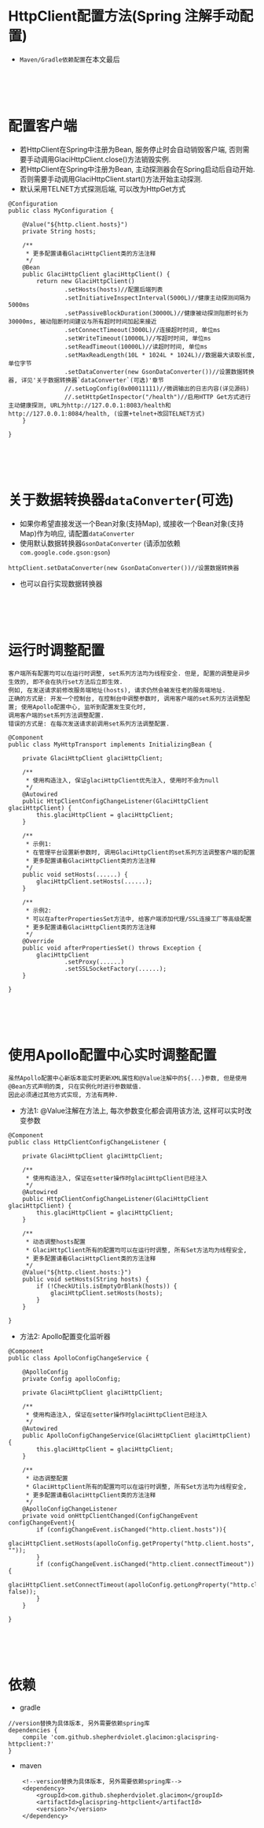 # HttpClient配置方法(Spring 注解手动配置)

* `Maven/Gradle依赖配置`在本文最后

<br>
<br>
<br>

# 配置客户端

* 若HttpClient在Spring中注册为Bean, 服务停止时会自动销毁客户端, 否则需要手动调用GlaciHttpClient.close()方法销毁实例.
* 若HttpClient在Spring中注册为Bean, 主动探测器会在Spring启动后自动开始. 否则需要手动调用GlaciHttpClient.start()方法开始主动探测.
* 默认采用TELNET方式探测后端, 可以改为HttpGet方式

```text
@Configuration
public class MyConfiguration {

    @Value("${http.client.hosts}")
    private String hosts;
    
    /**
     * 更多配置请看GlaciHttpClient类的方法注释
     */
    @Bean
    public GlaciHttpClient glaciHttpClient() {
        return new GlaciHttpClient()
                .setHosts(hosts)//配置后端列表
                .setInitiativeInspectInterval(5000L)//健康主动探测间隔为5000ms
                .setPassiveBlockDuration(30000L)//健康被动探测阻断时长为30000ms, 被动阻断时间建议与所有超时时间加起来接近
                .setConnectTimeout(3000L)//连接超时时间, 单位ms
                .setWriteTimeout(10000L)//写超时时间, 单位ms
                .setReadTimeout(10000L)//读超时时间, 单位ms
                .setMaxReadLength(10L * 1024L * 1024L)//数据最大读取长度, 单位字节
                .setDataConverter(new GsonDataConverter())//设置数据转换器, 详见'关于数据转换器`dataConverter`(可选)'章节
                //.setLogConfig(0x00011111)//微调输出的日志内容(详见源码)
                //.setHttpGetInspector("/health")//启用HTTP Get方式进行主动健康探测, URL为http://127.0.0.1:8083/health和http://127.0.0.1:8084/health, (设置+telnet+改回TELNET方式)
    }

}
```

<br>
<br>
<br>

# 关于数据转换器`dataConverter`(可选)

* 如果你希望直接发送一个Bean对象(支持Map), 或接收一个Bean对象(支持Map)作为响应, 请配置`dataConverter`
* 使用默认数据转换器`GsonDataConverter` (请添加依赖`com.google.code.gson:gson`)

```text
httpClient.setDataConverter(new GsonDataConverter())//设置数据转换器
```

* 也可以自行实现数据转换器

<br>
<br>
<br>

# 运行时调整配置

```text
客户端所有配置均可以在运行时调整, set系列方法均为线程安全. 但是, 配置的调整是异步生效的, 即不会在执行set方法后立即生效. 
例如, 在发送请求前修改服务端地址(hosts), 请求仍然会被发往老的服务端地址. 
正确的方式是: 开发一个控制台, 在控制台中调整参数时, 调用客户端的set系列方法调整配置; 使用Apollo配置中心, 监听到配置发生变化时, 
调用客户端的set系列方法调整配置. 
错误的方式是: 在每次发送请求前调用set系列方法调整配置. 
```

```text
@Component
public class MyHttpTransport implements InitializingBean {

    private GlaciHttpClient glaciHttpClient;
    
    /**
     * 使用构造注入, 保证glaciHttpClient优先注入, 使用时不会为null
     */
    @Autowired
    public HttpClientConfigChangeListener(GlaciHttpClient glaciHttpClient) {
        this.glaciHttpClient = glaciHttpClient;
    }

    /**
     * 示例1:
     * 在管理平台设置新参数时, 调用GlaciHttpClient的set系列方法调整客户端的配置
     * 更多配置请看GlaciHttpClient类的方法注释
     */
    public void setHosts(......) {
        glaciHttpClient.setHosts(......);
    }
    
    /**
     * 示例2:
     * 可以在afterPropertiesSet方法中, 给客户端添加代理/SSL连接工厂等高级配置
     * 更多配置请看GlaciHttpClient类的方法注释
     */
    @Override
    public void afterPropertiesSet() throws Exception {
        glaciHttpClient
                .setProxy(......)
                .setSSLSocketFactory(......);
    }

}
```

<br>
<br>
<br>

# 使用Apollo配置中心实时调整配置

```text
虽然Apollo配置中心新版本能实时更新XML属性和@Value注解中的${...}参数, 但是使用@Bean方式声明的类, 只在实例化时进行参数赋值. 
因此必须通过其他方式实现, 方法有两种. 
```

* 方法1: @Value注解在方法上, 每次参数变化都会调用该方法, 这样可以实时改变参数

```text
@Component
public class HttpClientConfigChangeListener {

    private GlaciHttpClient glaciHttpClient;
    
    /**
     * 使用构造注入, 保证在setter操作时glaciHttpClient已经注入
     */
    @Autowired
    public HttpClientConfigChangeListener(GlaciHttpClient glaciHttpClient) {
        this.glaciHttpClient = glaciHttpClient;
    }

    /**
     * 动态调整hosts配置
     * GlaciHttpClient所有的配置均可以在运行时调整, 所有Set方法均为线程安全, 
     * 更多配置请看GlaciHttpClient类的方法注释
     */
    @Value("${http.client.hosts:}")
    public void setHosts(String hosts) {
        if (!CheckUtils.isEmptyOrBlank(hosts)) {
            glaciHttpClient.setHosts(hosts);
        }
    }

}
```

* 方法2: Apollo配置变化监听器

```text
@Component
public class ApolloConfigChangeService {

    @ApolloConfig
    private Config apolloConfig;

    private GlaciHttpClient glaciHttpClient;
    
    /**
     * 使用构造注入, 保证在setter操作时glaciHttpClient已经注入
     */
    @Autowired
    public ApolloConfigChangeService(GlaciHttpClient glaciHttpClient) {
        this.glaciHttpClient = glaciHttpClient;
    }

    /**
     * 动态调整配置
     * GlaciHttpClient所有的配置均可以在运行时调整, 所有Set方法均为线程安全, 
     * 更多配置请看GlaciHttpClient类的方法注释
     */
    @ApolloConfigChangeListener
    private void onHttpClientChanged(ConfigChangeEvent configChangeEvent){
        if (configChangeEvent.isChanged("http.client.hosts")){
            glaciHttpClient.setHosts(apolloConfig.getProperty("http.client.hosts", ""));
        }
        if (configChangeEvent.isChanged("http.client.connectTimeout")){
            glaciHttpClient.setConnectTimeout(apolloConfig.getLongProperty("http.client.connectTimeout", false));
        }
    }

}
```

<br>
<br>
<br>

# 依赖

* gradle

```text
//version替换为具体版本, 另外需要依赖spring库
dependencies {
    compile 'com.github.shepherdviolet.glacimon:glacispring-httpclient:?'
}
```

* maven

```maven
    <!--version替换为具体版本, 另外需要依赖spring库-->
    <dependency>
        <groupId>com.github.shepherdviolet.glacimon</groupId>
        <artifactId>glacispring-httpclient</artifactId>
        <version>?</version>
    </dependency>
```
